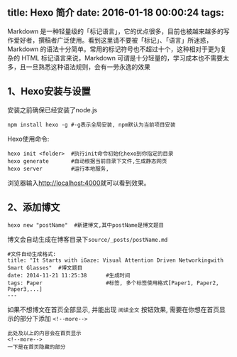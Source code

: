 title: Hexo 简介
date: 2016-01-18 00:00:24
tags:
---

Markdown 是一种轻量级的「标记语言」，它的优点很多，目前也被越来越多的写作爱好者，撰稿者广泛使用。看到这里请不要被「标记」、「语言」所迷惑，Markdown 的语法十分简单。常用的标记符号也不超过十个，这种相对于更为复杂的 HTML 标记语言来说，Markdown 可谓是十分轻量的，学习成本也不需要太多，且一旦熟悉这种语法规则，会有一劳永逸的效果

<!-- excerpt -->

## 1、Hexo安装与设置

安装之前确保已经安装了node.js

	npm install hexo -g #-g表示全局安装, npm默认为当前项目安装

Hexo使用命令:

    hexo init <folder>  #执行init命令初始化hexo到你指定的目录    
    hexo generate       #自动根据当前目录下文件,生成静态网页
	hexo server         #运行本地服务,

浏览器输入[http://localhost:4000](http://localhost:4000)就可以看到效果。

## 2、添加博文

	hexo new "postName"  #新建博文,其中postName是博文题目

博文会自动生成在博客目录下`source/_posts/postName.md`

	#文件自动生成格式:
	title: "It Starts with iGaze: Visual Attention Driven Networkingwith Smart Glasses"  #博文题目
	date: 2014-11-21 11:25:38      #生成时间
	tags: Paper                    #标签, 多个标签使用格式[Paper1, Paper2, Paper3,...]
	---

如果不想博文在首页全部显示, 并能出现 `阅读全文` 按钮效果, 需要在你想在首页显示的部分下添加 `<!--more-->`

	此处及以上的内容会在首页显示
	<!--more-->
	一下是在首页隐藏的部分